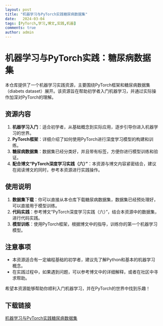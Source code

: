 ```yaml
---
layout: post
title: "机器学习与PyTorch实践糖尿病数据集"
date:   2024-03-04
tags: [PyTorch,学习,博文,实践,机器]
comments: true
author: admin
---
```

# 机器学习与PyTorch实践：糖尿病数据集

本仓库提供了一个机器学习实践资源，主要围绕PyTorch框架和糖尿病数据集（diabets dataset）展开。该资源旨在帮助初学者入门机器学习，并通过实际操作加深对PyTorch的理解。

## 资源内容

1. **机器学习入门**：适合初学者，从基础概念到实际应用，逐步引导你进入机器学习的世界。
2. **PyTorch框架**：详细介绍了如何使用PyTorch进行深度学习模型的构建和训练。
3. **糖尿病数据集**：数据集已经分类好，并且带有标签，方便你进行模型训练和验证。
4. **配合博文“PyTorch深度学习实践（六）”**：本资源与博文内容紧密结合，建议在阅读博文的同时，参考本资源进行实践操作。

## 使用说明

1. **数据集下载**：你可以直接从本仓库下载糖尿病数据集，数据集已经预处理好，可以直接用于模型训练。
2. **代码实践**：参考博文“PyTorch深度学习实践（六）”，结合本资源中的数据集，进行代码实践。
3. **模型训练**：使用PyTorch框架，根据博文中的指导，训练你的第一个机器学习模型。

## 注意事项

- 本资源适合有一定编程基础的初学者，建议先了解Python和基本的机器学习概念。
- 在实践过程中，如果遇到问题，可以参考博文中的详细解释，或者在社区中寻求帮助。

希望本资源能够帮助你顺利入门机器学习，并在PyTorch的世界中找到乐趣！

## 下载链接

[机器学习与PyTorch实践糖尿病数据集](https://pan.quark.cn/s/82117b4180dd)